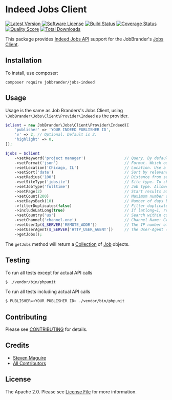 # Indeed Jobs Client

[![Latest Version](https://img.shields.io/github/release/JobBrander/jobs-indeed.svg?style=flat-square)](https://github.com/JobBrander/jobs-indeed/releases)
[![Software License](https://img.shields.io/badge/license-APACHE%202.0-brightgreen.svg?style=flat-square)](LICENSE.md)
[![Build Status](https://img.shields.io/travis/JobBrander/jobs-indeed/master.svg?style=flat-square&1)](https://travis-ci.org/JobBrander/jobs-indeed)
[![Coverage Status](https://img.shields.io/scrutinizer/coverage/g/JobBrander/jobs-indeed.svg?style=flat-square)](https://scrutinizer-ci.com/g/JobBrander/jobs-indeed/code-structure)
[![Quality Score](https://img.shields.io/scrutinizer/g/JobBrander/jobs-indeed.svg?style=flat-square)](https://scrutinizer-ci.com/g/JobBrander/jobs-indeed)
[![Total Downloads](https://img.shields.io/packagist/dt/jobbrander/jobs-indeed.svg?style=flat-square)](https://packagist.org/packages/jobbrander/jobs-indeed)

This package provides [Indeed Jobs API](https://ads.indeed.com/jobroll/xmlfeed)
support for the JobBrander's [Jobs Client](https://github.com/JobBrander/jobs-common).

## Installation

To install, use composer:

```
composer require jobbrander/jobs-indeed
```

## Usage

Usage is the same as Job Branders's Jobs Client, using `\JobBrander\Jobs\Client\Provider\Indeed` as the provider.

```php
$client = new JobBrander\Jobs\Client\Provider\Indeed([
    'publisher' => 'YOUR INDEED PUBLISHER ID',
    'v' => 2, // Optional. Default is 2.
    'highlight' => 0,
]);

$jobs = $client
    ->setKeyword('project manager')                 // Query. By default terms are ANDed. To see what is possible, use the [advanced search page](http://www.indeed.com/advanced_search) to perform a search and then check the url for the q value.
    ->setFormat('json')                             // Format. Which output format of the API you wish to use. The options are "xml" and "json". If omitted or invalid, the json format is used.
    ->setLocation('Chicago, IL')                    // Location. Use a postal code or a "city, state/province/region" combination.
    ->setSort('date')                               // Sort by relevance or date. Default is relevance.
    ->setRadius('100')                              // Distance from search location ("as the crow flies"). Default is 25.
    ->setSiteType('jobsite')                        // Site type. To show only jobs from job boards use "jobsite". For jobs from direct employer websites use "employer".
    ->setJobType('fulltime')                        // Job type. Allowed values: "fulltime", "parttime", "contract", "internship", "temporary".
    ->setPage(2)                                    // Start results at this result number, beginning with 0. Default is 0.
    ->setCount(200)                                 // Maximum number of results returned per query. Default is 10
    ->setDaysBack(10)                               // Number of days back to search.
    ->filterDuplicates(false)                       // Filter duplicate results. 0 turns off duplicate job filtering. Default is 1.
    ->includeLatLong(true)                          // If latlong=1, returns latitude and longitude information for each job result. Default is 0.
    ->setCountry('us')                              // Search within country specified. Default is us.
    ->setChannel('channel-one')                     // Channel Name: Group API requests to a specific channel
    ->setUserIp($_SERVER['REMOTE_ADDR'])            // The IP number of the end-user to whom the job results will be displayed.
    ->setUserAgent($_SERVER['HTTP_USER_AGENT'])     // The User-Agent (browser) of the end-user to whom the job results will be displayed.
    ->getJobs();
```

The `getJobs` method will return a [Collection](https://github.com/JobBrander/jobs-common/blob/master/src/Collection.php) of [Job](https://github.com/JobBrander/jobs-common/blob/master/src/Job.php) objects.

## Testing

To run all tests except for actual API calls
``` bash
$ ./vendor/bin/phpunit
```

To run all tests including actual API calls
``` bash
$ PUBLISHER=<YOUR PUBLISHER ID> ./vendor/bin/phpunit
```

## Contributing

Please see [CONTRIBUTING](https://github.com/jobbrander/jobs-indeed/blob/master/CONTRIBUTING.md) for details.


## Credits

- [Steven Maguire](https://github.com/stevenmaguire)
- [All Contributors](https://github.com/jobbrander/jobs-indeed/contributors)


## License

The Apache 2.0. Please see [License File](https://github.com/jobbrander/jobs-indeed/blob/master/LICENSE) for more information.
